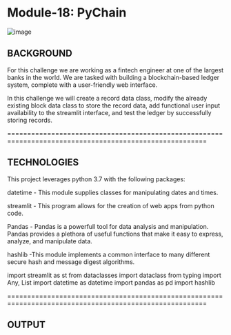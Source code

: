 # Module-18: PyChain

![image](https://user-images.githubusercontent.com/108433370/206277673-d9879d43-4905-4e92-b882-5f9927dba066.png)

## BACKGROUND

For this challenge we are working as a fintech engineer at one of the largest banks in the world. We are tasked with building a blockchain-based ledger system, complete with a user-friendly web interface.

In this challenge we will create a record data class, modify the already existing block data class to store the record data, add functional user input availability to the streamlit interface, and test the ledger by successfully storing records.

========================================================================================================

## TECHNOLOGIES

This project leverages python 3.7 with the following packages:

datetime - This module supplies classes for manipulating dates and times.

streamlit - This program allows for the creation of web apps from python code.

Pandas - Pandas is a powerfull tool for data analysis and manipulation. Pandas provides a plethora of useful functions that make it easy to express, analyze, and manipulate data.

hashlib -This module implements a common interface to many different secure hash and message digest algorithms.

import streamlit as st
from dataclasses import dataclass
from typing import Any, List
import datetime as datetime
import pandas as pd
import hashlib

========================================================================================================

## OUTPUT






